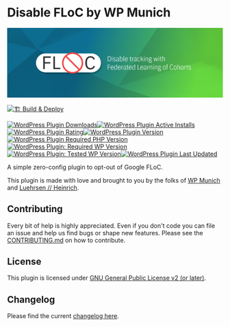 # Disable FLoC by WP Munich

![Disable FLoC by WP Munich](https://raw.githubusercontent.com/luehrsenheinrich/wpm-floc/master/assets/banner-1544x500.png)

[![🏗 Build & Deploy](../../actions/workflows/main.yml/badge.svg)](../../actions/workflows/main.yml)

[![WordPress Plugin Downloads](https://img.shields.io/wordpress/plugin/dd/wpm-floc?style=for-the-badge)![WordPress Plugin Active Installs](https://img.shields.io/wordpress/plugin/installs/wpm-slug?style=for-the-badge)![WordPress Plugin Rating](https://img.shields.io/wordpress/plugin/stars/wpm-floc?style=for-the-badge)![WordPress Plugin Version](https://img.shields.io/wordpress/plugin/v/wpm-floc?label=version&style=for-the-badge)![WordPress Plugin Required PHP Version](https://img.shields.io/wordpress/plugin/required-php/wpm-floc?style=for-the-badge)![WordPress Plugin: Required WP Version](https://img.shields.io/wordpress/plugin/wp-version/wpm-floc?label=required%20wp&style=for-the-badge)![WordPress Plugin: Tested WP Version](https://img.shields.io/wordpress/plugin/tested/wpm-floc?style=for-the-badge)![WordPress Plugin Last Updated](https://img.shields.io/wordpress/plugin/last-updated/wpm-floc?style=for-the-badge)](https://wordpress.org/plugins/wpm-floc/)

A simple zero-config plugin to opt-out of Google FLoC.

This plugin is made with love and brought to you by the folks of [WP Munich](http://www.wp-munich.de) and [Luehrsen // Heinrich](http://www.luehrsen-heinrich.de).

## Contributing

Every bit of help is highly appreciated. Even if you don't code you can file an issue and help us find bugs or shape new features. Please see the [CONTRIBUTING.md](./CONTRIBUTING.md) on how to contribute.

## License

This plugin is licensed under [GNU General Public License v2 (or later)](./LICENSE.md).

## Changelog

Please find the current [changelog here](./../../releases).

